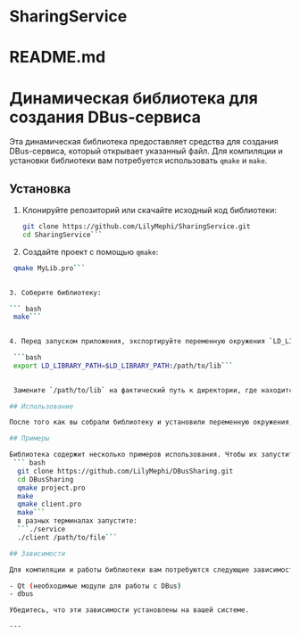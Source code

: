 # SharingService

# README.md

# Динамическая библиотека для создания DBus-сервиса

Эта динамическая библиотека предоставляет средства для создания DBus-сервиса, который открывает указанный файл. Для компиляции и установки библиотеки вам потребуется использовать `qmake` и `make`. 

## Установка

1. Клонируйте репозиторий или скачайте исходный код библиотеки:

   ```bash
   git clone https://github.com/LilyMephi/SharingService.git
   cd SharingService```
   

2. Создайте проект с помощью `qmake`:

  ``` bash
   qmake MyLib.pro```
   

3. Соберите библиотеку:

  ``` bash
   make```
   

4. Перед запуском приложения, экспортируйте переменную окружения `LD_LIBRARY_PATH`, указывая путь к вашей библиотеке:

   ```bash
   export LD_LIBRARY_PATH=$LD_LIBRARY_PATH:/path/to/lib```
   

   Замените `/path/to/lib` на фактический путь к директории, где находится ваша динамическая библиотека.

## Использование

После того как вы собрали библиотеку и установили переменную окружения, вы можете использовать ее для создания DBus-сервиса. Подробности о том, как это сделать, можно найти в документации к библиотеке или в примерах, приведенных в репозитории.

## Примеры

Библиотека содержит несколько примеров использования. Чтобы их запустить, ознакомьтесь с соответствующими файлами:
   ``` bash
    git clone https://github.com/LilyMephi/DBusSharing.git
    cd DBusSharing
    qmake project.pro
    make
    qmake client.pro
    make```
    в разных терминалах запустите:
    ```./service
    ./client /path/to/file```

## Зависимости

Для компиляции и работы библиотеки вам потребуются следующие зависимости:

- Qt (необходимые модули для работы с DBus)
- dbus

Убедитесь, что эти зависимости установлены на вашей системе.

---
